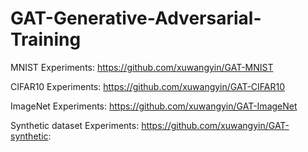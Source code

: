 # GAT-Generative-Adversarial-Training

MNIST Experiments: https://github.com/xuwangyin/GAT-MNIST

CIFAR10 Experiments: https://github.com/xuwangyin/GAT-CIFAR10

ImageNet Experiments: https://github.com/xuwangyin/GAT-ImageNet

Synthetic dataset Experiments: https://github.com/xuwangyin/GAT-synthetic: 

